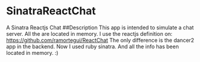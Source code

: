 # SinatraReactChat
A Sinatra Reactjs Chat
##Description
This app is intended to simulate a chat server.  All the are located in memory.
I use the reactjs definition on: https://github.com/ramortegui/ReactChat
The only difference is the dancer2 app in the backend.  Now I used ruby sinatra.  And all the info has been located in memory. :)
